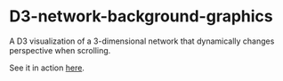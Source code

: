 # D3-network-background-graphics
A D3 visualization of a 3-dimensional network that dynamically changes perspective when scrolling.

See it in action [here](https://cdn.rawgit.com/elgehelge/D3-network-background-graphics/master/scrollable_3d_graph.html).

